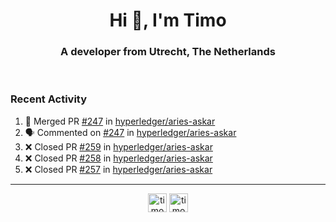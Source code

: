 <h1 align="center">Hi 👋, I'm Timo</h1>
<h3 align="center">A developer from Utrecht, The Netherlands</h3>
<br/>
<!-- https://github.com/rahuldkjain/github-profile-readme-generator --!>

<!--  <p align="left"><img src="https://github-readme-stats.vercel.app/api?username=timoglastra&show_icons=true&count_private=true&" alt="timoglastra" /></p> --!>

<!--
Github language stats
<p align="left"><img src="https://github-readme-stats.vercel.app/api/top-langs/?username=timoglastra&layout=compact" alt="timoglastra" /><p>
-->

<!-- Codestats language stats -->
<!-- <p align="left"><img src="https://codestats-readme.vercel.app/api/top-langs/?username=timoglastra&layout=compact&language_count=12" alt="timoglastra" /><p>    --!>
  
<h3>Recent Activity</h3>

<!--START_SECTION:activity-->
1. 🎉 Merged PR [#247](https://github.com/hyperledger/aries-askar/pull/247) in [hyperledger/aries-askar](https://github.com/hyperledger/aries-askar)
2. 🗣 Commented on [#247](https://github.com/hyperledger/aries-askar/pull/247#issuecomment-2156033988) in [hyperledger/aries-askar](https://github.com/hyperledger/aries-askar)
3. ❌ Closed PR [#259](https://github.com/hyperledger/aries-askar/pull/259) in [hyperledger/aries-askar](https://github.com/hyperledger/aries-askar)
4. ❌ Closed PR [#258](https://github.com/hyperledger/aries-askar/pull/258) in [hyperledger/aries-askar](https://github.com/hyperledger/aries-askar)
5. ❌ Closed PR [#257](https://github.com/hyperledger/aries-askar/pull/257) in [hyperledger/aries-askar](https://github.com/hyperledger/aries-askar)
<!--END_SECTION:activity-->

---

<p align="center">
<a href="https://twitter.com/timoglastra" target="blank"><img align="center" src="https://cdn.jsdelivr.net/npm/simple-icons@3.0.1/icons/twitter.svg" alt="timoglastra" height="30" width="30" /></a>
<a href="https://linkedin.com/in/timoglastra" target="blank"><img align="center" src="https://cdn.jsdelivr.net/npm/simple-icons@3.0.1/icons/linkedin.svg" alt="timoglastra" height="30" width="30" /></a>
</p>



